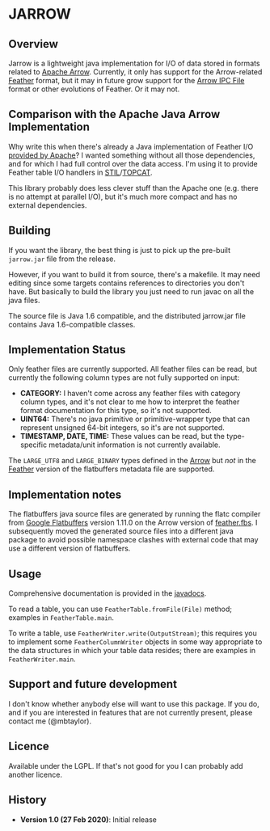 JARROW
======

Overview
--------

Jarrow is a lightweight java implementation for I/O of data stored
in formats related to [Apache Arrow](https://arrow.apache.org/).
Currently, it only has support for the Arrow-related
[Feather](https://github.com/wesm/feather) format,
but it may in future grow support for the
[Arrow IPC File](https://arrow.apache.org/docs/format/Columnar.html#ipc-file-format) format or other evolutions of Feather.
Or it may not.

Comparison with the Apache Java Arrow Implementation
----------------------------------------------------

Why write this when there's already a Java implementation of
Feather I/O [provided by Apache](https://arrow.apache.org/docs/java/)?
I wanted something without all those dependencies,
and for which I had full control over the data access.
I'm using it to provide Feather table I/O handlers in
[STIL](http://www.starlink.ac.uk/stil/)/[TOPCAT](http://www.starlink.ac.uk/topcat/).

This library probably does less clever stuff than the Apache one
(e.g. there is no attempt at parallel I/O),
but it's much more compact and has no external dependencies.

Building
--------

If you want the library, the best thing is just to pick up the
pre-built `jarrow.jar` file from the release.

However, if you want to build it from source, there's a makefile.
It may need editing since some targets contains references to
directories you don't have.  But basically to build the library
you just need to run javac on all the java files.

The source file is Java 1.6 compatible, and the distributed
jarrow.jar file contains Java 1.6-compatible classes.

Implementation Status
---------------------

Only feather files are currently supported.
All feather files can be read, but currently the following column types
are not fully supported on input:

   * **CATEGORY:** I haven't come across any feather files with category
     column types, and it's not clear to me how to interpret the feather
     format documentation for this type, so it's not supported.
   * **UINT64:** There's no java primitive or primitive-wrapper type that can 
     represent unsigned 64-bit integers, so it's are not supported.
   * **TIMESTAMP, DATE, TIME:** These values can be read, but the
     type-specific metadata/unit information is not currently available.

The `LARGE_UTF8` and `LARGE_BINARY` types defined in the
[Arrow](https://github.com/apache/arrow/blob/master/cpp/src/arrow/ipc/feather.fbs)
but _not_ in the
[Feather](https://github.com/wesm/feather/blob/master/cpp/src/feather/metadata.fbs)
version of the flatbuffers metadata file are supported.


Implementation notes
--------------------

The flatbuffers java source files are generated by running the flatc
compiler from [Google Flatbuffers](https://github.com/google/flatbuffers)
version 1.11.0 on the Arrow version of
[feather.fbs](https://github.com/apache/arrow/blob/master/cpp/src/arrow/ipc/feather.fbs).
I subsequently moved the generated source files into a different
java package to avoid possible namespace clashes with external code
that may use a different version of flatbuffers.


Usage
-----

Comprehensive documentation is provided in the
[javadocs](https://mbtaylor.github.io/jarrow/javadocs/).

To read a table, you can use `FeatherTable.fromFile(File)` method;
examples in `FeatherTable.main`.

To write a table, use `FeatherWriter.write(OutputStream)`;
this requires you to implement some `FeatherColumnWriter` objects
in some way appropriate to the data structures in which your table
data resides; there are examples in `FeatherWriter.main`.


Support and future development
------------------------------

I don't know whether anybody else will want to use this package.
If you do, and if you are interested in features that are not
currently present, please contact me (@mbtaylor).


Licence
-------

Available under the LGPL.  If that's not good for you I can probably
add another licence.

History
-------

* **Version 1.0 (27 Feb 2020)**: Initial release


